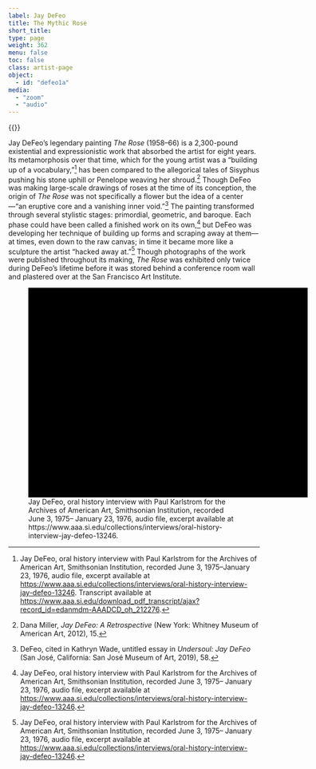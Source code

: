 ```yaml
---
label: Jay DeFeo
title: The Mythic Rose
short_title:
type: page
weight: 362
menu: false
toc: false
class: artist-page
object:
  - id: "defeo1a"
media:
  - "zoom"
  - "audio"
---
```

{{<q-figure-group id="defeo1a, defeo3b" grid="2">}}

Jay DeFeo’s legendary painting *The Rose* (1958–66) is a 2,300-pound existential and expressionistic work that absorbed the artist for eight years. Its metamorphosis over that time, which for the young artist was a “building up of a vocabulary,”[^1] has been compared to the allegorical tales of Sisyphus pushing his stone uphill or Penelope weaving her shroud.[^2] Though DeFeo was making large-scale drawings of roses at the time of its conception, the origin of *The Rose* was not specifically a flower but the idea of a center—“an eruptive core and a vanishing inner void.”[^3] The painting transformed through several stylistic stages: primordial, geometric, and baroque. Each phase could have been called a finished work on its own,[^4] but DeFeo was developing her technique of building up forms and scraping away at them—at times, even down to the raw canvas; in time it became more like a sculpture the artist “hacked away at.”[^5] Though photographs of the work were published throughout its making, *The Rose* was exhibited only twice during DeFeo’s lifetime before it was stored behind a conference room wall and plastered over at the San Francisco Art Institute.

[^1]: Jay DeFeo, oral history interview with Paul Karlstrom for the Archives of American Art, Smithsonian Institution, recorded June 3, 1975–January 23, 1976, audio file, excerpt available at https://www.aaa.si.edu/collections/interviews/oral-history-interview-jay-defeo-13246. Transcript available at https://www.aaa.si.edu/download_pdf_transcript/ajax?record_id=edanmdm-AAADCD_oh_212276.

[^2]: Dana Miller, *Jay DeFeo: A Retrospective* (New York: Whitney Museum of American Art, 2012), 15.

[^3]: DeFeo, cited in Kathryn Wade, untitled essay in *Undersoul: Jay DeFeo* (San José, California: San José Museum of Art, 2019), 58.

[^4]: Jay DeFeo, oral history interview with Paul Karlstrom for the Archives of American Art, Smithsonian Institution, recorded June 3, 1975– January 23, 1976, audio file, excerpt available at https://www.aaa.si.edu/collections/interviews/oral-history-interview-jay-defeo-13246.

[^5]: Jay DeFeo, oral history interview with Paul Karlstrom for the Archives of American Art, Smithsonian Institution, recorded June 3, 1975– January 23, 1976, audio file, excerpt available at https://www.aaa.si.edu/collections/interviews/oral-history-interview-jay-defeo-13246.


<figure class="quire-figure is-screen-only">
<div class="wellcomePlayer" data-uri='record|?url=edanmdm:AAADCD_oh_212276&dzi=true&metadataFields=["content:freetext*"]' data-sequenceindex="0" data-config="/viewer/smithsonian-config.js" style="width:560px; height:420px; background-color: #000"></div>
<script type="text/javascript" id="embedWellcomePlayer" src="https://www.aaa.si.edu/viewer/build/wellcomeplayer/js/embed.js"></script>

<figcaption class="quire-figure__caption">
Jay DeFeo, oral history interview with Paul Karlstrom for the Archives of American Art, Smithsonian Institution, recorded June 3, 1975– January 23, 1976, audio file, excerpt available at https://www.aaa.si.edu/collections/interviews/oral-history-interview-jay-defeo-13246.
</figcaption>
</figure>
